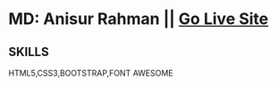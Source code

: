 # MD: Anisur Rahman || [Go Live Site](https://anisurrahman-1.github.io/Login-form-2/)
## SKILLS
HTML5,CSS3,BOOTSTRAP,FONT AWESOME
